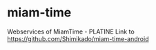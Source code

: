 # miam-time
Webservices of MiamTime - PLATINE
Link to https://github.com/Shimikado/miam-time-android
